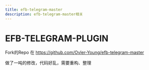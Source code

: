 ```yaml
---
title: efb-telegram-master
description: efb-telegram-master相关
---
```


# EFB-TELEGRAM-PLUGIN

Fork的Repo 在 <https://github.com/Ovler-Young/efb-telegram-master>

做了一吨的修改，代码好乱，需要重构、整理
